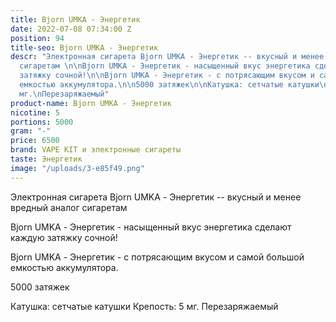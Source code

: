 ```yaml
---
title: Bjorn UMKA - Энергетик
date: 2022-07-08 07:34:00 Z
position: 94
title-seo: Bjorn UMKA - Энергетик
descr: "Электронная сигарета Bjorn UMKA - Энергетик -- вкусный и менее вредный аналог
  сигаретам \n\nBjorn UMKA - Энергетик - насыщенный вкус энергетика сделают каждую
  затяжку сочной!\n\nBjorn UMKA - Энергетик - с потрясающим вкусом и самой большой
  емкостью аккумулятора.\n\n5000 затяжек\n\nКатушка: сетчатые катушки\nКрепость: 5
  мг.\nПерезаряжаемый"
product-name: Bjorn UMKA - Энергетик
nicotine: 5
portions: 5000
gram: "-"
price: 6500
brand: VAPE KIT и электронные сигареты
taste: Энергетик
image: "/uploads/3-e85f49.png"
---
```


Электронная сигарета Bjorn UMKA - Энергетик -- вкусный и менее вредный аналог сигаретам 

Bjorn UMKA - Энергетик - насыщенный вкус энергетика сделают каждую затяжку сочной!

Bjorn UMKA - Энергетик - с потрясающим вкусом и самой большой емкостью аккумулятора.

5000 затяжек

Катушка: сетчатые катушки
Крепость: 5 мг.
Перезаряжаемый
